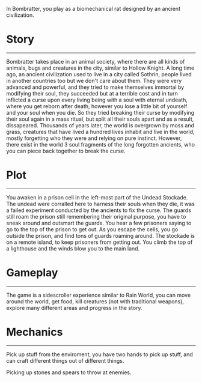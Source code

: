 In Bombratter, you play as a biomechanical rat designed by an ancient civilization.

# Story
---

Bombratter takes place in an animal society, where there are all kinds of animals, bugs and creatures in the city, similar to Hollow Knight.
A long time ago, an ancient civilization used to live in a city called Sothrin, people lived in another countries too but we don't care about them.
They were very advanced and powerful, and they tried to make themselves immortal by modifying their soul, they succeeded but at a terrible cost and in turn inflicted a curse upon every living being with a soul with eternal undeath, where you get reborn after death, however you lose a little bit of yourself and your soul when you die.
So they tried breaking their curse by modifying their soul again in a mass ritual, but split all their souls apart and as a result, dissapeared.
Thousands of years later, the world is overgrown by moss and grass, creatures that have lived a hundred lives inhabit and live in the world, mostly forgetting who they were and relying on pure instinct. However, there exist in the world 3 soul fragments of the long forgotten ancients, who you can piece back together to break the curse.

# Plot
---

You awaken in a prison cell in the left-most part of the Undead Stockade. The undead were corralled here to harness their souls when they die, it was a failed experiment conducted by the ancients to fix the curse. The guards still roam the prison still remembering their original purpose, you have to sneak around and outsmart the guards.
You hear a few prisoners saying to go to the top of the prison to get out.
As you escape the cells, you go outside the prison, and find tons of guards roaming around.
The stockade is on a remote island, to keep prisoners from getting out.
You climb the top of a lighthouse and the winds blow you to the main land.

# Gameplay
---

The game is a sidescroller experience similar to Rain World, you can move around the world, get food, kill creatures (not with traditional weapons), explore many different areas and progress in the story.

# Mechanics
---

Pick up stuff from the enviroment, you have two hands to pick up stuff, and can craft different things out of different things.

Picking up stones and spears to throw at enemies.
